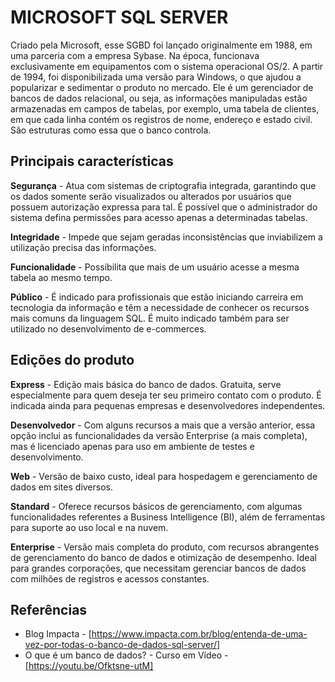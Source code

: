 # MICROSOFT SQL SERVER

Criado pela Microsoft, esse SGBD foi lançado originalmente em 1988, em uma parceria com a empresa Sybase. Na época, funcionava exclusivamente em equipamentos com o sistema operacional OS/2. A partir de 1994, foi disponibilizada uma versão para Windows, o que ajudou a popularizar e sedimentar o produto no mercado. Ele é um gerenciador de bancos de dados relacional, ou seja, as informações manipuladas estão armazenadas em campos de tabelas, por exemplo, uma tabela de clientes, em que cada linha contém os registros de nome, endereço e estado civil. São estruturas como essa que o banco controla.

## Principais características

**Segurança** - Atua com sistemas de criptografia integrada, garantindo que os dados somente serão visualizados ou alterados por usuários que possuem autorização expressa para tal. É possível que o administrador do sistema defina permissões para acesso apenas a determinadas tabelas.  

**Integridade** - Impede que sejam geradas inconsistências que inviabilizem a utilização precisa das informações.

**Funcionalidade** - Possibilita que mais de um usuário acesse a mesma tabela ao mesmo tempo.  

**Público** - É indicado para profissionais que estão iniciando carreira em tecnologia da informação e têm a necessidade de conhecer os recursos mais comuns da linguagem SQL. É muito indicado também para ser utilizado no desenvolvimento de e-commerces.

## Edições do produto

**Express** - Edição mais básica do banco de dados. Gratuita, serve especialmente para quem deseja ter seu primeiro contato com o produto. É indicada ainda para pequenas empresas e desenvolvedores independentes.

**Desenvolvedor** - Com alguns recursos a mais que a versão anterior, essa opção inclui as funcionalidades da versão Enterprise (a mais completa), mas é licenciado apenas para uso em ambiente de testes e desenvolvimento.

**Web** - Versão de baixo custo, ideal para hospedagem e gerenciamento de dados em sites diversos.

**Standard** - Oferece recursos básicos de gerenciamento, com algumas funcionalidades referentes a Business Intelligence (BI), além de ferramentas para suporte ao uso local e na nuvem.

**Enterprise** - Versão mais completa do produto, com recursos abrangentes de gerenciamento do banco de dados e otimização de desempenho. Ideal para grandes corporações, que necessitam gerenciar bancos de dados com milhões de registros e acessos constantes.

## Referências

- Blog Impacta - [https://www.impacta.com.br/blog/entenda-de-uma-vez-por-todas-o-banco-de-dados-sql-server/]
- O que é um banco de dados? - Curso em Vídeo - [https://youtu.be/Ofktsne-utM]
